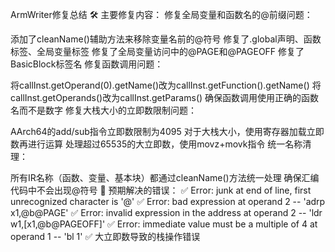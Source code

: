 ArmWriter修复总结
🛠️ 主要修复内容：
修复全局变量和函数名的@前缀问题：

添加了cleanName()辅助方法来移除变量名前的@符号
修复了.global声明、函数标签、全局变量标签
修复了全局变量访问中的@PAGE和@PAGEOFF
修复了BasicBlock标签名
修复函数调用问题：

将callInst.getOperand(0).getName()改为callInst.getFunction().getName()
将callInst.getOperands()改为callInst.getParams()
确保函数调用使用正确的函数名而不是数字
修复大栈大小的立即数限制问题：

AArch64的add/sub指令立即数限制为4095
对于大栈大小，使用寄存器加载立即数再进行运算
处理超过65535的大立即数，使用movz+movk指令
统一名称清理：

所有IR名称（函数、变量、基本块）都通过cleanName()方法统一处理
确保汇编代码中不会出现@符号
🎯 预期解决的错误：
✅ Error: junk at end of line, first unrecognized character is '@'
✅ Error: bad expression at operand 2 -- 'adrp x1,@b@PAGE'
✅ Error: invalid expression in the address at operand 2 -- 'ldr w1,[x1,@b@PAGEOFF]'
✅ Error: immediate value must be a multiple of 4 at operand 1 -- 'bl 1'
✅ 大立即数导致的栈操作错误